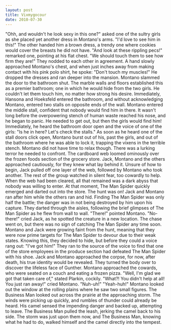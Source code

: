 ```yaml
---
layout: post
title: Vixmygocour
date: 2010-07-30
---
```

"Ohh, and wouldn't he look sexy in   this   one?" asked one of the sultry girls as she placed yet another
      dress in Montano's arms.    "I'd love to see him in   this!"   The other handed him a brown dress, a
      trendy one where cookies would cover the breasts he did not have.    "And
      look at these rippling pecs!" remarked one, pointing at his flat chest. "We should touch them
      to see how firm they are!" They nodded to each other in agreement.    A
      hand slowly approached Montano's chest, and when just inches away from making contact with his
      pink polo shirt, he spoke:    "Don't touch my muscles!" He dropped the
      dresses and ran deeper into the mansion.    Montano slammed the door to
      the bathroom shut. The marble walls and floors established this as a premier bathroom; one in
      which he would hide from the two girls. He couldn't let them touch him, no matter how strong
      his desire.    Immediately, Hansona and Hoeksfeld entered the bathroom,
      and without acknowledging Montano, entered two stalls on opposite ends of the wall. Montano
      entered the middle stall, confident that nobody would find him in there.    It wasn't long before the overpowering stench of human waste reached his nose, and he
      began to panic. He needed to get out, but then the girls would find him! Immediately, he heard
      the bathroom door open and the voice of one of the girls:    "Is he in
      here? Let's check the stalls."    As soon as he heard one of the stall
      doors click open, Montano burst out of his, past the girls, and out of the bathroom where he
      was able to lock it, trapping the vixens in the terrible stench.    Montano did not have time to relax though. There was a lurking terror he needed to
      confront.    The cardboard web loomed ominously over the frozen foods
      section of the grocery store. Jack, Montano and the others approached cautiously, for they
      knew what lay behind it. Unsure of how to begin, Jack pulled off one layer of the web,
      followed by Montano who took another. The rest of the group watched in silent fear, too
      cowardly to help.    When the web had been cleared, all that remained was
      a dark abyss that nobody was willing to enter. At that moment, The Man Spider quickly emerged
      and darted out into the store. The hunt was on! Jack and Montano ran after him while the
      others ran and hid. Finding The Man Spider was only half the battle; the danger was in not
      being destroyed by him upon his capture.    They darted through the
      aisles, following the brief glimpses of The Man Spider as he flew from wall to wall. "There!"
      pointed Montano. "No-there!" cried Jack, as he spotted the creature in a new location.    The chase went on, but there was no sign of catching The Man Spider any time
      soon. Montano and Jack were growing faint from the hunt, meaning that they were now prime
      targets for The Man Spider to devour due to their weak states. Knowing this, they decided to
      hide, but before they could a voice rang out:    "I've got him!"    They ran to the source of the voice to find that one of the store employees
      in the produce section had defeated The Man Spider with his shoe. Jack and Montano approached
      the corpse, for now, after death, his true identity would be revealed. They turned the body
      over to discover the lifeless face of Gunther.    Montano approached the
      cowards, who were seated on a couch and eating a frozen pizza.    "Well,
      I'm glad we got that taken care of," stated Plarkin, cockily.    "What?!
      You didn't help at all! You just ran away!" cried Montano.    "Nuh-uh!"    "Yeah-huh!"    Montano looked out
      the window at the rolling plains where he saw two small figures.    The
      Business Man looked out across the prairie at the approaching storm. The winds were picking up
      quickly, and rumbles of thunder could already be heard. His camel sensed the impending danger
      and backed up, attempting to leave.    The Business Man pulled the leash,
      jerking the camel back to his side. The storm was just upon them now, and The Business Man,
      knowing what he had to do, walked himself and the camel directly into the tempest.